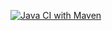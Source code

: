 [![Java CI with Maven](https://github.com/evgsemenov/3.4-MovieManager/actions/workflows/maven.yml/badge.svg)](https://github.com/evgsemenov/3.4-MovieManager/actions/workflows/maven.yml)
